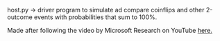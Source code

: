 host.py -> driver program to simulate ad compare coinflips and other 2-outcome events with probabilities that sum to 100%.

Made after following the video by Microsoft Research on YouTube [here.](https://www.youtube.com/watch?v=c9Df90CVHkc)